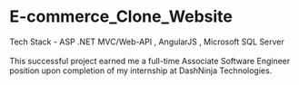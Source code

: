 # E-commerce_Clone_Website
Tech Stack -  ASP .NET MVC/Web-API , AngularJS , Microsoft SQL Server <br/><br/>
This successful project earned me a full-time Associate Software Engineer position upon completion of my internship at DashNinja Technologies.
